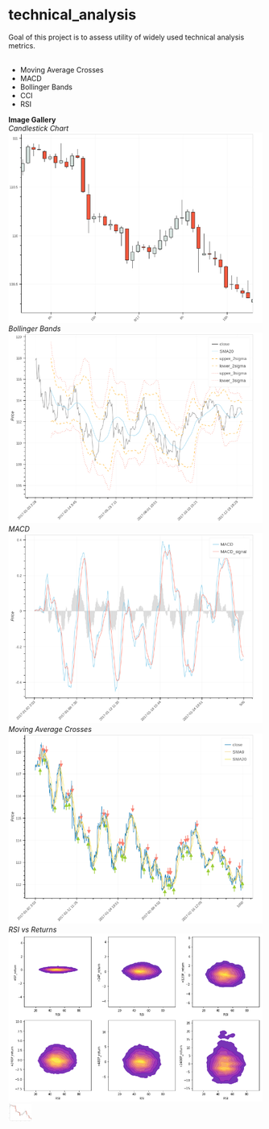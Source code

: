 # technical_analysis

Goal of this project is to assess utility of widely used technical analysis
metrics. <br>
<br>
- Moving Average Crosses
- MACD
- Bollinger Bands
- CCI
- RSI

<b>Image Gallery</b><br>
<i>Candlestick Chart</i><br>
![](./images/candlestick.png)
<br>
<i>Bollinger Bands</i><br>
![](./images/bollinger.png)
<br>
<i>MACD</i><br>
![](./images/macd.png)
<br>
<i>Moving Average Crosses</i><br>
![](./images/ma_crosses.png)
<br>
<i>RSI vs Returns</i><br>
![](./images/rsi.png)
<br>
<img src="./images/candlestick.png" width="48">
